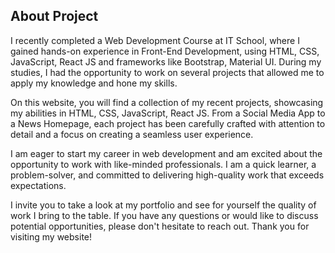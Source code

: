 ## About Project



I recently completed a Web Development Course at IT School, where I gained hands-on experience in Front-End Development, using HTML, CSS, JavaScript, React JS and frameworks like Bootstrap, Material UI. During my studies, I had the opportunity to work on several projects that allowed me to apply my knowledge and hone my skills.

On this website, you will find a collection of my recent projects, showcasing my abilities in HTML, CSS, JavaScript, React JS. From a Social Media App to a News Homepage, each project has been carefully crafted with attention to detail and a focus on creating a seamless user experience.

I am eager to start my career in web development and am excited about the opportunity to work with like-minded professionals. I am a quick learner, a problem-solver, and committed to delivering high-quality work that exceeds expectations.

I invite you to take a look at my portfolio and see for yourself the quality of work I bring to the table. If you have any questions or would like to discuss potential opportunities, please don't hesitate to reach out. Thank you for visiting my website!
